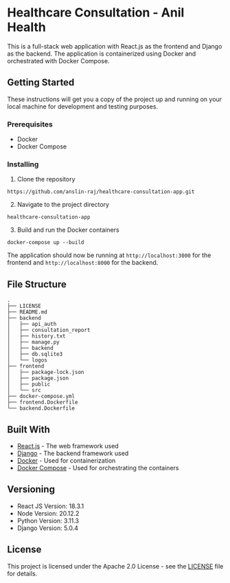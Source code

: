 # Healthcare Consultation - Anil Health

This is a full-stack web application with React.js as the frontend and Django as the backend. The application is containerized using Docker and orchestrated with Docker Compose.

## Getting Started

These instructions will get you a copy of the project up and running on your local machine for development and testing purposes.

### Prerequisites

-   Docker
-   Docker Compose

### Installing

1. Clone the repository

```
https://github.com/anslin-raj/healthcare-consultation-app.git
```

2. Navigate to the project directory

```
healthcare-consultation-app
```

3. Build and run the Docker containers

```
docker-compose up --build
```

The application should now be running at `http://localhost:3000` for the frontend and `http://localhost:8000` for the backend.

## File Structure

```
.
├── LICENSE
├── README.md
├── backend
│   ├── api_auth
│   ├── consultation_report
│   ├── history.txt
│   ├── manage.py
│   ├── backend
│   ├── db.sqlite3
│   └── logos
├── frontend
│   ├── package-lock.json
│   ├── package.json
│   ├── public
│   └── src
├── docker-compose.yml
├── frontend.Dockerfile
└── backend.Dockerfile
```

## Built With

-   [React.js](https://reactjs.org/) - The web framework used
-   [Django](https://www.djangoproject.com/) - The backend framework used
-   [Docker](https://www.docker.com/) - Used for containerization
-   [Docker Compose](https://docs.docker.com/compose/) - Used for orchestrating the containers

## Versioning

-   React JS Version: 18.3.1
-   Node Version: 20.12.2
-   Python Version: 3.11.3
-   Django Version: 5.0.4

## License

This project is licensed under the Apache 2.0 License - see the [LICENSE](LICENSE) file for details.
